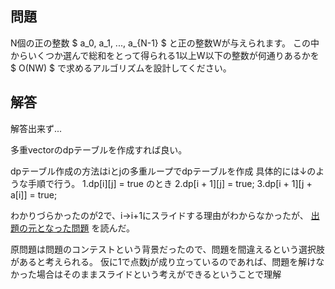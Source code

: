 <script>
window.MathJax = {tex: {inlineMath: [['$', '$'] ],displayMath: [ ['$$','$$'], ["\\[","\\]"] ],autoload: {color: [],colorv2: ['color']},packages: {'[+]': ['noerrors']}},options: {ignoreHtmlClass: 'tex2jax_ignore',processHtmlClass: 'tex2jax_process'},loader: {load: ['input/asciimath', '[tex]/noerrors']}};
</script>
<script src="https://cdn.jsdelivr.net/npm/mathjax@3/es5/tex-mml-chtml.js" id="MathJax-script">
</script>

## 問題
N個の正の整数 $ a_0, a_1, ..., a_{N-1} $ と正の整数Wが与えられます。
この中からいくつか選んで総和をとって得られる1以上W以下の整数が何通りあるかを
$ O(NW) $ で求めるアルゴリズムを設計してください。

## 解答
解答出来ず...

多重vectorのdpテーブルを作成すれば良い。

dpテーブル作成の方法はiとjの多重ループでdpテーブルを作成
具体的には↓のような手順で行う。
1.dp[i][j] = true のとき
2.dp[i + 1][j] = true;
3.dp[i + 1][j + a[i]] = true;

わかりづらかったのが2で、i→i+1にスライドする理由がわからなかったが、
[出題の元となった問題](https://atcoder.jp/contests/tdpc/tasks/tdpc_contest)
を読んだ。

原問題は問題のコンテストという背景だったので、問題を間違えるという選択肢があると考えられる。
仮に1で点数jが成り立っているのであれば、問題を解けなかった場合はそのままスライドという考えができるということで理解